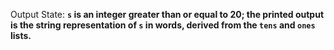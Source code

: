 Output State: **`s` is an integer greater than or equal to 20; the printed output is the string representation of `s` in words, derived from the `tens` and `ones` lists.**